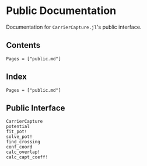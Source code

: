 # Public Documentation

Documentation for `CarrierCapture.jl`'s public interface.

## Contents

```@contents
Pages = ["public.md"]
```

## Index

```@index
Pages = ["public.md"]
```

## Public Interface

```@docs
CarrierCapture
potential
fit_pot!
solve_pot!
find_crossing
conf_coord
calc_overlap!
calc_capt_coeff!
```
